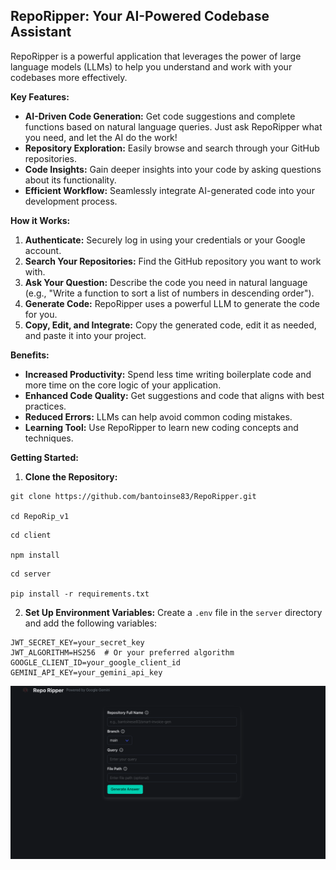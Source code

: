 ## RepoRipper: Your AI-Powered Codebase Assistant

RepoRipper is a powerful application that leverages the power of large language models (LLMs) to help you understand and
work with your codebases more effectively.

**Key Features:**

- **AI-Driven Code Generation:** Get code suggestions and complete functions based on natural language queries. Just ask
  RepoRipper what you need, and let the AI do the work!
- **Repository Exploration:** Easily browse and search through your GitHub repositories.
- **Code Insights:** Gain deeper insights into your code by asking questions about its functionality.
- **Efficient Workflow:** Seamlessly integrate AI-generated code into your development process.

**How it Works:**

1. **Authenticate:** Securely log in using your credentials or your Google account.
2. **Search Your Repositories:** Find the GitHub repository you want to work with.
3. **Ask Your Question:** Describe the code you need in natural language (e.g., "Write a function to sort a list of
   numbers in descending order").
4. **Generate Code:** RepoRipper uses a powerful LLM to generate the code for you.
5. **Copy, Edit, and Integrate:** Copy the generated code, edit it as needed, and paste it into your project.

**Benefits:**

- **Increased Productivity:** Spend less time writing boilerplate code and more time on the core logic of your
  application.
- **Enhanced Code Quality:** Get suggestions and code that aligns with best practices.
- **Reduced Errors:** LLMs can help avoid common coding mistakes.
- **Learning Tool:** Use RepoRipper to learn new coding concepts and techniques.

**Getting Started:**

1. **Clone the Repository:**

```
git clone https://github.com/bantoinse83/RepoRipper.git

cd RepoRip_v1
```
```
cd client

npm install
```

```
cd server

pip install -r requirements.txt
```
2. **Set Up Environment Variables:** Create a `.env` file in the `server` directory and add the following variables:

```
JWT_SECRET_KEY=your_secret_key
JWT_ALGORITHM=HS256  # Or your preferred algorithm
GOOGLE_CLIENT_ID=your_google_client_id
GEMINI_API_KEY=your_gemini_api_key
```

![image](server/core/ss.png) 